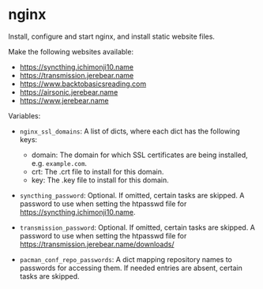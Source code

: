 nginx
=====

Install, configure and start nginx, and install static website files.

Make the following websites available:

* https://syncthing.ichimonji10.name
* https://transmission.jerebear.name
* https://www.backtobasicsreading.com
* https://airsonic.jerebear.name
* https://www.jerebear.name

Variables:

* `nginx_ssl_domains`: A list of dicts, where each dict has the following
  keys:

  * domain: The domain for which SSL certificates are being installed, e.g.
    `example.com`.
  * crt: The .crt file to install for this domain.
  * key: The .key file to install for this domain.

* `syncthing_password`: Optional. If omitted, certain tasks are skipped. A
  password to use when setting the htpasswd file for
  https://syncthing.ichimonji10.name.
* `transmission_password`: Optional. If omitted, certain tasks are skipped. A
  password to use when setting the htpasswd file for
  https://transmission.jerebear.name/downloads/
* `pacman_conf_repo_passwords`: A dict mapping repository names to passwords for
  accessing them. If needed entries are absent, certain tasks are skipped.

